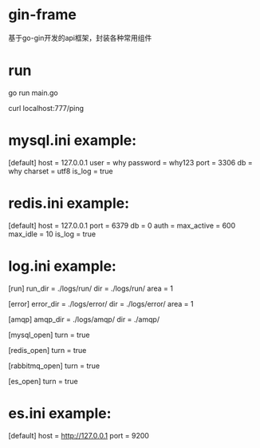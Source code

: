# gin-frame
基于go-gin开发的api框架，封装各种常用组件

# run
go run main.go 

curl localhost:777/ping

# mysql.ini example:
[default]
host = 127.0.0.1
user = why
password = why123
port = 3306
db = why
charset = utf8
is_log = true

# redis.ini example:
[default]
host = 127.0.0.1
port = 6379
db = 0
auth =
max_active = 600
max_idle = 10
is_log = true

# log.ini example:
[run]
run_dir = ./logs/run/
dir = ./logs/run/
area = 1

[error]
error_dir = ./logs/error/
dir = ./logs/error/
area = 1

[amqp]
amqp_dir = ./logs/amqp/
dir = ./amqp/

[mysql_open]
turn = true

[redis_open]
turn = true

[rabbitmq_open]
turn = true

[es_open]
turn = true

# es.ini example:
[default]
host = http://127.0.0.1
port = 9200


